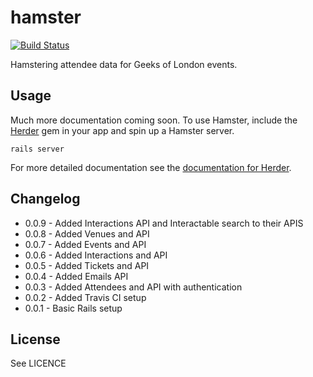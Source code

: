 # hamster

[![Build Status](https://secure.travis-ci.org/geeksoflondon/hamster.png?branch=master)](http://travis-ci.org/geeksoflondon/hamster)

Hamstering attendee data for Geeks of London events.

## Usage

Much more documentation coming soon. To use Hamster, include the [Herder](https://github.com/geeksoflondon/herder) gem in your app and spin up a Hamster server.

`rails server`

For more detailed documentation see the [documentation for Herder](https://github.com/geeksoflondon/herder).

## Changelog

* 0.0.9 - Added Interactions API and Interactable search to their APIS
* 0.0.8 - Added Venues and API
* 0.0.7 - Added Events and API
* 0.0.6 - Added Interactions and API
* 0.0.5 - Added Tickets and API
* 0.0.4 - Added Emails API
* 0.0.3 - Added Attendees and API with authentication
* 0.0.2 - Added Travis CI setup
* 0.0.1 - Basic Rails setup

## License

See LICENCE

